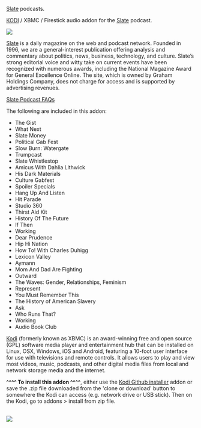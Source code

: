 <a href="https://slate.com/podcasts">Slate</a> podcasts.<br>

<a href="kodi.tv">KODI<a> / XBMC / Firestick audio addon for the <a href="https://slate.com/podcasts">Slate</a> podcast.<br>

<img src="https://compote.slate.com/images/83fd349c-3e04-49f6-a32f-dd015b8883b7.png?width=780&height=520&rect=1560x1040&offset=0x0"><br>

<a href="https://slate.com/podcasts">Slate</a> is a daily magazine on the web and podcast network. Founded in 1996, we are a general-interest publication offering analysis and commentary about politics, news, business, technology, and culture. Slate’s strong editorial voice and witty take on current events have been recognized with numerous awards, including the National Magazine Award for General Excellence Online. The site, which is owned by Graham Holdings Company, does not charge for access and is supported by advertising revenues.<br>

<a href="https://slate.com/podcastfaqs">Slate Podcast FAQs</a><br>

The following are included in this addon:<br>

- The Gist<br>
- What Next<br>
- Slate Money<br>
- Political Gab Fest<br>
- Slow Burn: Watergate<br>
- Trumpcast<br>
- Slate Whistlestop<br>
- Amicus With Dahlia Lithwick<br>
- His Dark Materials<br>
- Culture Gabfest<br>
- Spoiler Specials<br>
- Hang Up And Listen<br>
- Hit Parade<br>
- Studio 360<br>
- Thirst Aid Kit<br>
- History Of The Future<br>
- If Then<br>
- Working<br>
- Dear Prudence<br>
- Hip Hi Nation<br>
- How To! With Charles Duhigg<br>
- Lexicon Valley<br>
- Aymann<br>
- Mom And Dad Are Fighting<br>
- Outward<br>
- The Waves: Gender, Relationships, Feminism<br>
- Represent<br>
- You Must Remember This<br>
- The History of American Slavery<br>
- Ask<br>
- Who Runs That?<br>
- Working<br>
- Audio Book Club<br>

<a href="www.kodi.tv">Kodi</a> (formerly known as XBMC) is an award-winning free and open source (GPL) software media player and entertainment hub that can be installed on Linux, OSX, Windows, iOS and Android, featuring a 10-foot user interface for use with televisions and remote controls. It allows users to play and view most videos, music, podcasts, and other digital media files from local and network storage media and the internet.<br>

<b>^^^^ To install this addon ^^^^</b>, either use the <a href="https://www.tvaddons.co/github-browser-kodi/">Kodi Github installer</a> addon or save the .zip file downloaded from the 'clone or download' button to somewhere the Kodi can access (e.g. network drive or USB stick). Then on the Kodi, go to addons > install from zip file.<br>

<br><a href="http://www.kodi.tv"><img src="https://kodi.tv/sites/default/files/page/field_image/about--devices.jpg">
